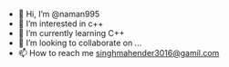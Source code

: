 - 👋 Hi, I’m @naman995
- 👀 I’m interested in c++
- 🌱 I’m currently learning C++
- 💞️ I’m looking to collaborate on ...
- 📫 How to reach me singhmahender3016@gamil.com

<!---
naman995/naman995 is a ✨ special ✨ repository because its `README.md` (this file) appears on your GitHub profile.
You can click the Preview link to take a look at your changes.
--->
